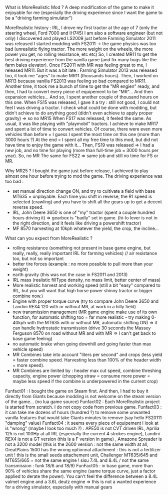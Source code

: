 What is MoreRealistic Mod ?
A deep modification of the game to make it enjoyable for me (especially the driving experience since I want the game to be a "driving farming simulator") 

MoreRealistic history :
IRL, I drove my first tractor at the age of 7 (only the steering wheel, Ford 7000 and IH745)
I am also a software engineer (but not only)
I discovered and played LS2009 just before Farming Simulator 2011 was released
I started modding with FS2011 -> the game physics was too bad (unrealistic flying tractor. The more weight on the wheels, the more power you get, no rolling resistance, etc etc)
So, I created MR11 to get the best driving experience from the vanilla game (and fix many bugs like the farm bales elevator). Once FS2011 with MR was feeling great to me, I released MR11.
But it was a bit late : Farming Simulator 2013 was released too, it took me "ages" to make MR11 (thousands hours).
Then, I worked on MR13 because vanilla FS2013 was feeling so bad compared to MR11. Another time, it took me a bunch of time to get the "MR engien" ready, and then, I had to convert every piece of equipement to be "MR"... And then expansion vehicles...
And so, I spent another couple of thousand hours on this one.
When FS15 was released, I gave it a try : still not good, I could not feel I was driving a tractor. I check what could be done with modding, but didn't achieve to do anything good (didn't even achieve to apply proper gravity) => so no MR15
When FS17 was released, it feeled the same. As usual, it was like playing with "playmobil" tractors. I achieve to make MR17 and spent a lot of time to convert vehicles. Of course, there were even more vehicles than before = I guess I spent the most time on this one (more than 3000 hours ?)
At the end = I spent all my free time to this mod, but did not have time to enjoy the game with it...
Then, FS19 was released => I had a new job, and no time for playing (more than full-time job = 3000 hours per year). So, no MR
The same for FS22 => same job and still no time for FS or MR.



Why MR25 ?
I bought the game just before release, I achieved to play almost one hour before trying to mod the game.
The driving experience was too bad :
* set manual direction change ON, and try to cultivate a field with base MT635 = unplayable. Each time you shift in reverse, the R1 speed is selected (crawling) and you have to shift all the gears up to get a decent reverse speed.
* IRL, John Deere 3650 is one of "my" tractor (spent a couple hundred hours driving it) => gearbox is "badly" set in game. (hi-lo lever is not in the right direction, and it feels like driving a powershift tractor)
* MF 8570 harvesting at 10kph whatever the yield, the crop, the incline...

What can you expect from MoreRealistic ?
* rolling resistance (something not present in base game engine, but really, really, really important IRL for farming vehicles) // air resistance too, but not so important
* better tire forces (example : no more possible to pull more than your weight)
* earth gravity (this was not the case in FS2011 and 2013)
* IRL mass (realistic fillType density, no mass limit, better center of mass)
* More realistic harvest and working speed (still a bit "easy" compared to IRL, but you will want that high horse power shinny tractor or bigger combine now.)
* Engine with proper torque curve (try to compare John Deere 3650 and Landini REX4 120 with or without MR, at work in a hilly field)
* new transmission management (MR game engine make use of its own function, for automatic shifting too = far more realistic - try making 0-40kph with the MT635 with or without MR, automatic shifting ON) => it can handle hydrostatic transmission (drive 30 seconds the Massey Ferguson 8570 on road without MR and with MR => I can't get back to base game feeling)
* no automatic brake when going downhill and going faster than max vehicle speed)
* MR Combines take into account "liters per second" and crops (less yield = faster combine speed. Harvesting less than 100% of the header width = more speed).
* MR Combines are limited by : header max cut speed, combine threshing capacity, engine power (chopping straw = consume more power = maybe less speed if the combine is underpowered in the current crop)



Funfact01 : I bought the game on Steam first. And then, I had to buy it directly from Giants because modding is not welcome on the steam version of the game... (no lua game source)
Funfact02 : Each MoreRealistic project is started from scratch. I do not copy code from previous game.
Funfact03 : it can take me dozens of hours (hundred ?) to remove some unwanted vanilla features that would take Giants minutes to remove (say hello FS20111 "damping" value)
Funfact04 : it seems every piece of equipement I look at is "wrong" (maybe I look too much ?) : APE50 is not CVT driven IRL, Aprilia 125 is not 100Hp at all IRL (especially the current 4 strokes engine), Landini REX4 is not a GT version (this is a F version in game) , Amazone Spreader is not a 3200 model (this is the 2600 version : not the same width at all, GreatPlains 1500 has the wrong optionnal attachment : this is not a fertilizer unit ! this is the small seeds attachement unit, Challenger MT635/645 and MT655/665 = not the same engine ! sisu 7.4L and 8.4L / not the same transmission : funk 18/6 and 18/9)
FunFact05 : in base game, more than 90% of vehicles share the same engine (same torque curve, just a factor applied to derate the power). You can't feel the difference between a 8.4L valmet engine and a 3.6L deutz engine => this is not a wanted experience for a driving simulator, especially with manual gears 
